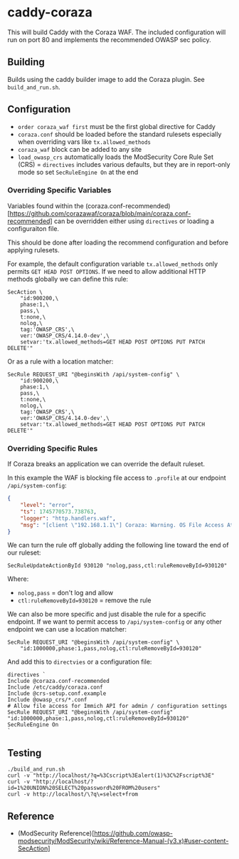 # caddy-coraza

This will build Caddy with the Coraza WAF.  The included configuration will
run on port 80 and implements the recommended OWASP sec policy.

## Building

Builds using the caddy builder image to add the Coraza plugin.  See `build_and_run.sh`.

## Configuration

- `order coraza_waf first` must be the first global directive for Caddy
- `coraza.conf` should be loaded before the standard rulesets especially when overriding vars like `tx.allowed_methods`
- `coraza_waf` block can be added to any site
- `load_owasp_crs` automatically loads the ModSecurity Core Rule Set (CRS)
= `directives` includes various defaults, but they are in report-only mode so set `SecRuleEngine On` at the end

### Overriding Specific Variables

Variables found within the (coraza.conf-recommended)[https://github.com/corazawaf/coraza/blob/main/coraza.conf-recommended] can be overridden either using `directives` or loading a configuraiton file.

This should be done after loading the recommend configuration and before applying rulesets.

For example, the default configuration variable `tx.allowed_methods` only permits `GET HEAD POST OPTIONS`.  If we need to allow additional HTTP methods globally we can define this rule:

```
SecAction \
    "id:900200,\
    phase:1,\
    pass,\
    t:none,\
    nolog,\
    tag:'OWASP_CRS',\
    ver:'OWASP_CRS/4.14.0-dev',\
    setvar:'tx.allowed_methods=GET HEAD POST OPTIONS PUT PATCH DELETE'"
```

Or as a rule with a location matcher:

```
SecRule REQUEST_URI "@beginsWith /api/system-config" \
    "id:900200,\
    phase:1,\
    pass,\
    t:none,\
    nolog,\
    tag:'OWASP_CRS',\
    ver:'OWASP_CRS/4.14.0-dev',\
    setvar:'tx.allowed_methods=GET HEAD POST OPTIONS PUT PATCH DELETE'"
```

### Overriding Specific Rules

If Coraza breaks an application we can override the default ruleset.

In this example the WAF is blocking file access to `.profile` at our endpoint `/api/system-config`:

```json
{
    "level": "error",
    "ts": 1745770573.738763,
    "logger": "http.handlers.waf",
    "msg": "[client \"192.168.1.1\"] Coraza: Warning. OS File Access Attempt [file \"@owasp_crs/REQUEST-930-APPLICATION-ATTACK-LFI.conf\"] [line \"3114\"] [id \"930120\"] [rev \"\"] [msg \"OS File Access Attempt\"] [data \"Matched Data: .profile found within ARGS_NAMES:json.oauth.profileSigningAlgorithm: json.oauth.profileSigningAlgorithm\"] [severity \"critical\"] [ver \"OWASP_CRS/4.7.0\"] [maturity \"0\"] [accuracy \"0\"] [tag \"application-multi\"] [tag \"language-multi\"] [tag \"platform-multi\"] [tag \"attack-lfi\"] [tag \"paranoia-level/1\"] [tag \"OWASP_CRS\"] [tag \"capec/1000/255/153/126\"] [tag \"PCI/6.5.4\"] [hostname \"\"] [uri \"/api/system-config\"] [unique_id \"vkxkeIqsiEVrGnLl\"]"
}
```

We can turn the rule off globally adding the following line toward the end of our ruleset:

```
SecRuleUpdateActionById 930120 "nolog,pass,ctl:ruleRemoveById=930120"
````

Where:

- `nolog,pass` = don't log and allow
- `ctl:ruleRemoveById=930120` = remove the rule

We can also be more specific and just disable the rule for a specific endpoint.  If we want to permit access to `/api/system-config` or any other endpoint we can use a location matcher:

```
SecRule REQUEST_URI "@beginsWith /api/system-config" \
    "id:1000000,phase:1,pass,nolog,ctl:ruleRemoveById=930120"
```

And add this to `directvies` or a configuration file:

```
directives `
Include @coraza.conf-recommended
Include /etc/caddy/coraza.conf
Include @crs-setup.conf.example
Include @owasp_crs/*.conf
# Allow file access for Immich API for admin / configuration settings
SecRule REQUEST_URI "@beginsWith /api/system-config" "id:1000000,phase:1,pass,nolog,ctl:ruleRemoveById=930120"
SecRuleEngine On
`
```

## Testing

```shell
./build_and_run.sh
curl -v "http://localhost/?q=%3Cscript%3Ealert(1)%3C%2Fscript%3E"
curl -v "http://localhost/?id=1%20UNION%20SELECT%20password%20FROM%20users"
curl -v http://localhost/\?q\=select+from
```

## Reference

- (ModSecurity Reference)[https://github.com/owasp-modsecurity/ModSecurity/wiki/Reference-Manual-(v3.x)#user-content-SecAction]